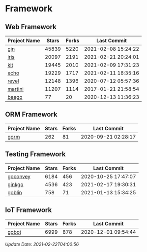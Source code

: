 # Framework

## Web Framework
| Project Name | Stars | Forks | Last Commit |
| ------------ | ----- | ----- | ----------- |
| [gin](https://github.com/gin-gonic/gin) | 45839 | 5220 | 2021-02-08 15:24:22 |
| [iris](https://github.com/kataras/iris) | 20097 | 2191 | 2021-02-21 20:24:01 |
| [kit](https://github.com/go-kit/kit) | 19445 | 2010 | 2021-02-09 17:31:23 |
| [echo](https://github.com/labstack/echo) | 19229 | 1717 | 2021-02-11 18:35:16 |
| [revel](https://github.com/revel/revel) | 12148 | 1396 | 2020-07-12 05:57:36 |
| [martini](https://github.com/go-martini/martini) | 11207 | 1114 | 2017-01-21 21:58:54 |
| [beego](https://github.com/astaxie/beego) | 77 | 20 | 2020-12-13 11:36:23 |

## ORM Framework
| Project Name | Stars | Forks | Last Commit |
| ------------ | ----- | ----- | ----------- |
| [gorm](https://github.com/jinzhu/gorm) | 262 | 81 | 2020-09-21 02:28:17 |

## Testing Framework
| Project Name | Stars | Forks | Last Commit |
| ------------ | ----- | ----- | ----------- |
| [goconvey](https://github.com/smartystreets/goconvey) | 6184 | 456 | 2020-10-25 17:47:07 |
| [ginkgo](https://github.com/onsi/ginkgo) | 4536 | 423 | 2021-02-17 19:30:31 |
| [goblin](https://github.com/franela/goblin) | 758 | 71 | 2021-01-13 15:34:25 |

## IoT Framework
| Project Name | Stars | Forks | Last Commit |
| ------------ | ----- | ----- | ----------- |
| [gobot](https://github.com/hybridgroup/gobot) | 6999 | 878 | 2020-12-01 09:54:44 |

*Update Date: 2021-02-22T04:00:56*